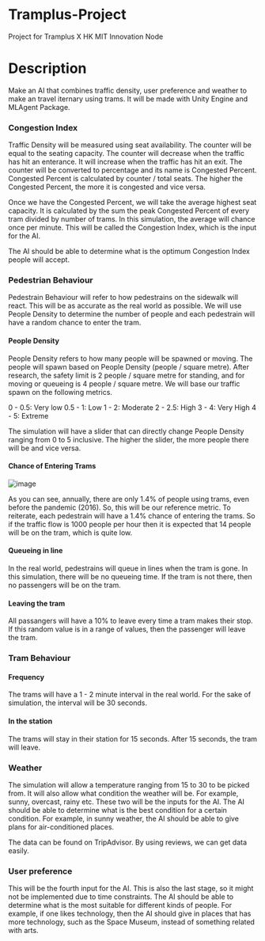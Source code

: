 # Tramplus-Project
Project for Tramplus X HK MIT Innovation Node

# Description
Make an AI that combines traffic density, user preference and weather to make an travel iternary using trams. It will be made with Unity Engine and MLAgent Package. 

### Congestion Index

Traffic Density will be measured using seat availability. The counter will be equal to the seating capacity. The counter will decrease when the traffic has hit an enterance. It will increase when the traffic has hit an exit. The counter will be converted to percentage and its name is Congested Percent. Congested Percent is calculated by counter / total seats. The higher the Congested Percent, the more it is congested and vice versa.

Once we have the Congested Percent, we will take the average highest seat capacity. It is calculated by the sum the peak Congested Percent of every tram divided by number of trams. In this simulation, the average will chance once per minute. This will be called the Congestion Index, which is the input for the AI.

The AI should be able to determine what is the optimum Congestion Index people will accept.

### Pedestrian Behaviour

Pedestrain Behaviour will refer to how pedestrains on the sidewalk will react. This will be as accurate as the real world as possible. We will use People Density to determine the number of people and each pedestrain will have a random chance to enter the tram.

#### People Density

People Density refers to how many people will be spawned or moving. The people will spawn based on People Density (people / square metre). After research, the safety limit is 2 people / square metre for standing, and for moving or queueing is 4 people / square metre. We will base our traffic spawn on the following metrics.

0 - 0.5: Very low
0.5 - 1: Low
1 - 2: Moderate
2 - 2.5: High
3 - 4: Very High
4 - 5: Extreme

The simulation will have a slider that can directly change People Density ranging from 0 to 5 inclusive. The higher the slider, the more people there will be and vice versa.

#### Chance of Entering Trams

![image](https://user-images.githubusercontent.com/112590223/202681312-284b70da-2a83-4528-9b35-6b4b3c471762.png)

As you can see, annually, there are only 1.4% of people using trams, even before the pandemic (2016). So, this will be our reference metric. To reiterate, each pedestrain will have a 1.4% chance of entering the trams. So if the traffic flow is 1000 people per hour then it is expected that 14 people will be on the tram, which is quite low.

#### Queueing in line

In the real world, pedestrains will queue in lines when the tram is gone. In this simulation, there will be no queueing time. If the tram is not there, then no passengers will be on the tram.

#### Leaving the tram

All passangers will have a 10% to leave every time a tram makes their stop. If this random value is in a range of values, then the passenger will leave the tram.

### Tram Behaviour

#### Frequency

The trams will have a 1 - 2 minute interval in the real world. For the sake of simulation, the interval will be 30 seconds.

#### In the station

The trams will stay in their station for 15 seconds. After 15 seconds, the tram will leave.

### Weather

The simulation will allow a temperature ranging from 15 to 30 to be picked from. It will also allow what condition the weather will be. For example, sunny, overcast, rainy etc. These two will be the inputs for the AI. The AI should be able to determine what is the best condition for a certain condition. For example, in sunny weather, the AI should be able to give plans for air-conditioned places.

The data can be found on TripAdvisor. By using reviews, we can get data easily.

### User preference

This will be the fourth input for the AI. This is also the last stage, so it might not be implemented due to time constraints. The AI should be able to determine what is the most suitable for different kinds of people. For example, if one likes technology, then the AI should give in places that has more technology, such as the Space Museum, instead of something related with arts.
